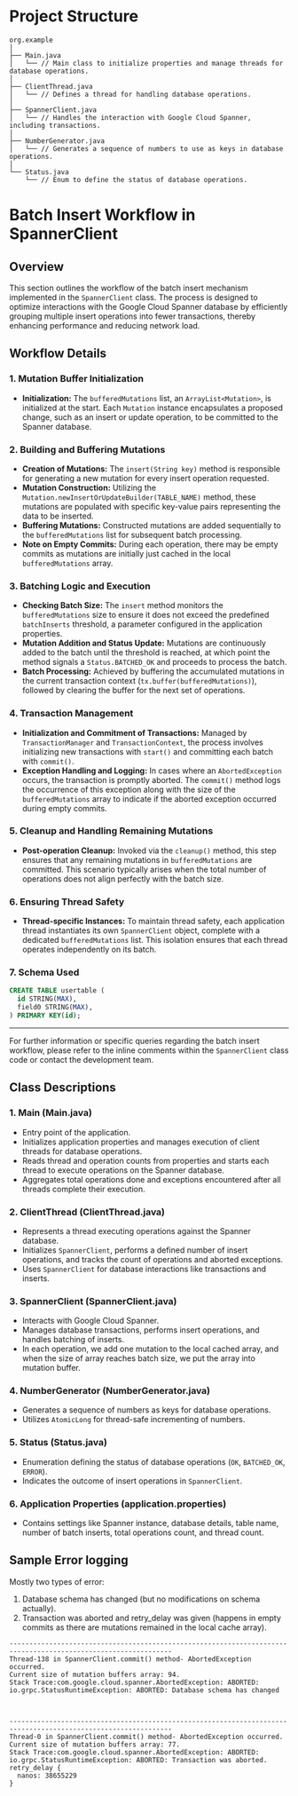 # Project Structure  
```text
org.example
│
├── Main.java
│   └── // Main class to initialize properties and manage threads for database operations.
│
├── ClientThread.java
│   └── // Defines a thread for handling database operations.
│
├── SpannerClient.java
│   └── // Handles the interaction with Google Cloud Spanner, including transactions.
│
├── NumberGenerator.java
│   └── // Generates a sequence of numbers to use as keys in database operations.
│
└── Status.java
    └── // Enum to define the status of database operations.

```
# Batch Insert Workflow in SpannerClient

## Overview
This section outlines the workflow of the batch insert mechanism implemented in the `SpannerClient` class. The process is designed to optimize interactions with the Google Cloud Spanner database by efficiently grouping multiple insert operations into fewer transactions, thereby enhancing performance and reducing network load.

## Workflow Details

### 1. Mutation Buffer Initialization
- **Initialization:** The `bufferedMutations` list, an `ArrayList<Mutation>`, is initialized at the start. Each `Mutation` instance encapsulates a proposed change, such as an insert or update operation, to be committed to the Spanner database.

### 2. Building and Buffering Mutations
- **Creation of Mutations:** The `insert(String key)` method is responsible for generating a new mutation for every insert operation requested.
- **Mutation Construction:** Utilizing the `Mutation.newInsertOrUpdateBuilder(TABLE_NAME)` method, these mutations are populated with specific key-value pairs representing the data to be inserted.
- **Buffering Mutations:** Constructed mutations are added sequentially to the `bufferedMutations` list for subsequent batch processing.
- **Note on Empty Commits:** During each operation, there may be empty commits as mutations are initially just cached in the local `bufferedMutations` array.

### 3. Batching Logic and Execution
- **Checking Batch Size:** The `insert` method monitors the `bufferedMutations` size to ensure it does not exceed the predefined `batchInserts` threshold, a parameter configured in the application properties.
- **Mutation Addition and Status Update:** Mutations are continuously added to the batch until the threshold is reached, at which point the method signals a `Status.BATCHED_OK` and proceeds to process the batch.
- **Batch Processing:** Achieved by buffering the accumulated mutations in the current transaction context (`tx.buffer(bufferedMutations)`), followed by clearing the buffer for the next set of operations.

### 4. Transaction Management
- **Initialization and Commitment of Transactions:** Managed by `TransactionManager` and `TransactionContext`, the process involves initializing new transactions with `start()` and committing each batch with `commit()`.
- **Exception Handling and Logging:** In cases where an `AbortedException` occurs, the transaction is promptly aborted. The `commit()` method logs the occurrence of this exception along with the size of the `bufferedMutations` array to indicate if the aborted exception occurred during empty commits.

### 5. Cleanup and Handling Remaining Mutations
- **Post-operation Cleanup:** Invoked via the `cleanup()` method, this step ensures that any remaining mutations in `bufferedMutations` are committed. This scenario typically arises when the total number of operations does not align perfectly with the batch size.

### 6. Ensuring Thread Safety
- **Thread-specific Instances:** To maintain thread safety, each application thread instantiates its own `SpannerClient` object, complete with a dedicated `bufferedMutations` list. This isolation ensures that each thread operates independently on its batch.

### 7. Schema Used
```sql
CREATE TABLE usertable (
  id STRING(MAX),
  field0 STRING(MAX),
) PRIMARY KEY(id);
```

---

For further information or specific queries regarding the batch insert workflow, please refer to the inline comments within the `SpannerClient` class code or contact the development team.


## Class Descriptions

### 1. Main (Main.java)
- Entry point of the application.
- Initializes application properties and manages execution of client threads for database operations.
- Reads thread and operation counts from properties and starts each thread to execute operations on the Spanner database.
- Aggregates total operations done and exceptions encountered after all threads complete their execution.

### 2. ClientThread (ClientThread.java)
- Represents a thread executing operations against the Spanner database.
- Initializes `SpannerClient`, performs a defined number of insert operations, and tracks the count of operations and aborted exceptions.
- Uses `SpannerClient` for database interactions like transactions and inserts.

### 3. SpannerClient (SpannerClient.java)
- Interacts with Google Cloud Spanner.
- Manages database transactions, performs insert operations, and handles batching of inserts.
- In each operation, we add one mutation to the local cached array, and when the size of array reaches batch size, we put the array into mutation buffer.

### 4. NumberGenerator (NumberGenerator.java)
- Generates a sequence of numbers as keys for database operations.
- Utilizes `AtomicLong` for thread-safe incrementing of numbers.

### 5. Status (Status.java)
- Enumeration defining the status of database operations (`OK`, `BATCHED_OK`, `ERROR`).
- Indicates the outcome of insert operations in `SpannerClient`.

### 6. Application Properties (application.properties)
- Contains settings like Spanner instance, database details, table name, number of batch inserts, total operations count, and thread count.

## Sample Error logging
Mostly two types of error: 
1. Database schema has changed (but no modifications on schema actually).  
2. Transaction was aborted and retry_delay was given (happens in empty commits as there are mutations remained in the local cache array).
```text
---------------------------------------------------------------------------------------------------------------
Thread-138 in SpannerClient.commit() method- AbortedException occurred.
Current size of mutation buffers array: 94.
Stack Trace:com.google.cloud.spanner.AbortedException: ABORTED: io.grpc.StatusRuntimeException: ABORTED: Database schema has changed



---------------------------------------------------------------------------------------------------------------
Thread-0 in SpannerClient.commit() method- AbortedException occurred.
Current size of mutation buffers array: 77.
Stack Trace:com.google.cloud.spanner.AbortedException: ABORTED: io.grpc.StatusRuntimeException: ABORTED: Transaction was aborted.
retry_delay {
  nanos: 38655229
}
```